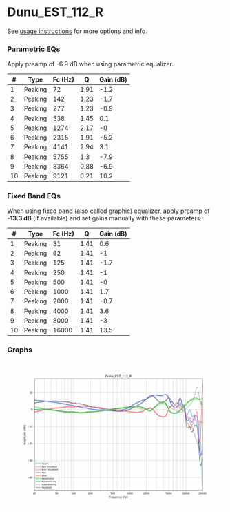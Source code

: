 # Dunu_EST_112_R
See [usage instructions](https://github.com/jaakkopasanen/AutoEq#usage) for more options and info.

### Parametric EQs
Apply preamp of -6.9 dB when using parametric equalizer.

|   # | Type    |   Fc (Hz) |    Q |   Gain (dB) |
|-----|---------|-----------|------|-------------|
|   1 | Peaking |        72 | 1.91 |        -1.2 |
|   2 | Peaking |       142 | 1.23 |        -1.7 |
|   3 | Peaking |       277 | 1.23 |        -0.9 |
|   4 | Peaking |       538 | 1.45 |         0.1 |
|   5 | Peaking |      1274 | 2.17 |        -0   |
|   6 | Peaking |      2315 | 1.91 |        -5.2 |
|   7 | Peaking |      4141 | 2.94 |         3.1 |
|   8 | Peaking |      5755 | 1.3  |        -7.9 |
|   9 | Peaking |      8364 | 0.88 |        -6.9 |
|  10 | Peaking |      9121 | 0.21 |        10.2 |

### Fixed Band EQs
When using fixed band (also called graphic) equalizer, apply preamp of **-13.3 dB** (if available) and set gains manually with these parameters.

|   # | Type    |   Fc (Hz) |    Q |   Gain (dB) |
|-----|---------|-----------|------|-------------|
|   1 | Peaking |        31 | 1.41 |         0.6 |
|   2 | Peaking |        62 | 1.41 |        -1   |
|   3 | Peaking |       125 | 1.41 |        -1.7 |
|   4 | Peaking |       250 | 1.41 |        -1   |
|   5 | Peaking |       500 | 1.41 |        -0   |
|   6 | Peaking |      1000 | 1.41 |         1.7 |
|   7 | Peaking |      2000 | 1.41 |        -0.7 |
|   8 | Peaking |      4000 | 1.41 |         3.6 |
|   9 | Peaking |      8000 | 1.41 |        -3   |
|  10 | Peaking |     16000 | 1.41 |        13.5 |

### Graphs
![](./Dunu_EST_112_R.png)
